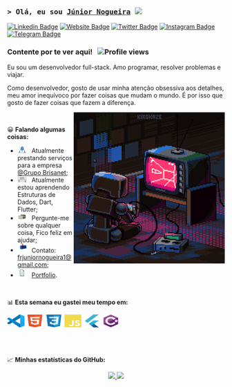 ### <samp>&gt; Olá, eu sou <a href="https://juniornsantos.github.io/portfolio_Junior/#home" target="_blank">Júnior Nogueira</a> <img src="https://media.giphy.com/media/hvRJCLFzcasrR4ia7z/giphy.gif" width="25"> </samp>

[![Linkedin Badge](https://img.shields.io/badge/-LinkedIn-0e76a8?style=flat-square&logo=Linkedin&logoColor=white)](https://www.linkedin.com/in/junior-nogueira/)
[![Website Badge](https://img.shields.io/badge/Website-3b5998?style=flat-square&logo=google-chrome&logoColor=white)](https://juniornsantos.github.io/portfolio_Junior/#home)
[![Twitter Badge](https://img.shields.io/badge/-Twitter-00acee?style=flat-square&logo=Twitter&logoColor=white)](https://twitter.com/home)
[![Instagram Badge](https://img.shields.io/badge/-Instagram-e4405f?style=flat-square&logo=Instagram&logoColor=white)](https://www.instagram.com/jr.nogueira_/)
[![Telegram Badge](https://img.shields.io/badge/-Telegram-0088cc?style=flat-square&logo=Telegram&logoColor=white)](https://t.me/JuniorNogueira)


### Contente por te ver aqui! &nbsp; <img src="https://komarev.com/ghpvc/?username=juniornsantos&color=red" alt="Profile views" />

Eu sou um desenvolvedor full-stack. Amo programar, resolver problemas e viajar.

Como desenvolvedor, gosto de usar minha atenção obsessiva aos detalhes, meu amor inequívoco por fazer coisas que mudam o mundo. É por isso que gosto de fazer coisas que fazem a diferença.
<!-- <img align="left" width="300px" height="220px" src="./img/10.gif" alt="anime coding"> -->
<img align="right" alt="GIF" src="./assets/5.gif" width="350" height="350" />

<br>

😀 **Falando algumas coisas:**

- <img src="./assets/developer.gif?raw=true" width="21" />&nbsp;&nbsp; Atualmente prestando serviços para a empresa [@Grupo Brisanet](https://www.brisanet.com.br/);
- <img src="./assets/lightning.gif?raw=true" width="21" />&nbsp;&nbsp; Atualmente estou aprendendo Estruturas de Dados, Dart, Flutter;
- <img src="./assets/message.gif?raw=true" width="21" />&nbsp;&nbsp; Pergunte-me sobre qualquer coisa, Fico feliz em ajudar;
- <img src="./assets/letterbox.gif?raw=true" width="21" />&nbsp;&nbsp; Contato: frjuniornogueira1@gmail.com;
- <img src="./assets/doc.gif?raw=true" width="21" />&nbsp;&nbsp; [Portfolio](https://juniornsantos.github.io/portfolio_Junior/#home).
</br>

📊 **Esta semana eu gastei meu tempo em:**


<div style="display: inline_block">
  <img align="center" alt="Junior-VSCode" height="30" width="40" src="https://raw.githubusercontent.com/devicons/devicon/master/icons/vscode/vscode-original.svg">
  <img align="center" alt="Junior-HTML" height="30" width="40" src="https://raw.githubusercontent.com/devicons/devicon/master/icons/html5/html5-original.svg">
  <img align="center" alt="Junior-CSS" height="30" width="40" src="https://raw.githubusercontent.com/devicons/devicon/master/icons/css3/css3-original.svg">
  <img align="center" alt="Junior-JS" height="30" width="40" src="https://raw.githubusercontent.com/devicons/devicon/master/icons/javascript/javascript-plain.svg">
  <img align="center" alt="Junior-JS" height="30" width="40" src="https://github.com/devicons/devicon/blob/master/icons/flutter/flutter-original.svg">
  <img align="center" alt="Junior-JS" height="30" width="40" src="https://github.com/devicons/devicon/blob/master/icons/csharp/csharp-original.svg">
</div>

<br>
<br>
<br>

📈 **Minhas estatísticas do GitHub:** 

<div align="center">
  <a href="https://github.com/juniornsantos">
  <img height="180em" src="https://github-readme-stats.vercel.app/api?username=juniornsantos&show_icons=true&theme=dracula&include_all_commits=true&count_private=true"/>
  <img height="180em" src="https://github-readme-stats.vercel.app/api/top-langs/?username=juniornsantos&layout=compact&langs_count=7&theme=dracula"/>
</div>

<!-- ![github contribution grid snake animation](https://raw.githubusercontent.com/platane/platane/output/github-contribution-grid-snake-dark.svg#gh-dark-mode-only) -->